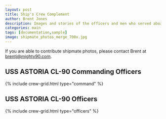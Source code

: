```yaml
---
layout: post
title: Ship's Crew Complement
author: Brent Jones
description: Images and stories of the officers and men who served aboard USS ASTORIA CL-90.
categories: main
tags: [documentation,sample]
image: shipmate_photos_merge_700x.jpg
---
```


If you are able to contribute shipmate photos, please contact Brent at [brentj@mighty90.com](mailto:brentj@mighty90.com).

## USS ASTORIA CL-90 Commanding Officers

{% include crew-grid.html type="command" %}

## USS ASTORIA CL-90 Officers

{% include crew-grid.html type="officers" %}
